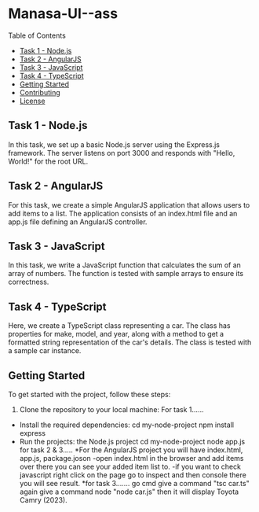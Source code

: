 # Manasa-UI--ass
Table of Contents

- [Task 1 - Node.js](#task-1---nodejs)
- [Task 2 - AngularJS](#task-2---angularjs)
- [Task 3 - JavaScript](#task-3---javascript)
- [Task 4 - TypeScript](#task-4---typescript)
- [Getting Started](#getting-started)
- [Contributing](#contributing)
- [License](#license)

## Task 1 - Node.js

In this task, we set up a basic Node.js server using the Express.js framework. The server listens on port 3000 and responds with "Hello, World!" for the root URL.

## Task 2 - AngularJS

For this task, we create a simple AngularJS application that allows users to add items to a list. The application consists of an index.html file and an app.js file defining an AngularJS controller.

## Task 3 - JavaScript

In this task, we write a JavaScript function that calculates the sum of an array of numbers. The function is tested with sample arrays to ensure its correctness.

## Task 4 - TypeScript

Here, we create a TypeScript class representing a car. The class has properties for make, model, and year, along with a method to get a formatted string representation of the car's details. The class is tested with a sample car instance.

## Getting Started

To get started with the project, follow these steps:
1. Clone the repository to your local machine:
For task 1......
*  Install the required dependencies:
     cd my-node-project
     npm install express
* Run the projects:
   the Node.js project
   cd my-node-project
   node app.js
 for task 2 & 3..... 
*For the AngularJS project
 you will have index.html, app.js, package.joson
 -open index.html in the browser and add items over there you can see your added item list to.
 -if you want to check javascript right click on the page go to inspect and then console there you will see result.
 *for task 3.......
  go cmd give a  command "tsc car.ts" again give a command node "node car.js" then it will display Toyota Camry (2023).

  










